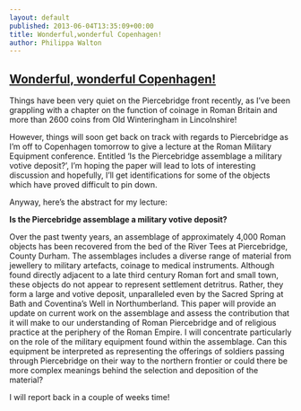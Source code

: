 ```yaml
---
layout: default
published: 2013-06-04T13:35:09+00:00
title: Wonderful,wonderful Copenhagen!
author: Philippa Walton
---
```

[Wonderful, wonderful Copenhagen!](http://finds.org.uk/blogs/blog/2013/06/04/wonderful-wonderful-copenhagen/ "Link to Wonderful, wonderful Copenhagen!")
--------------------------------------------------------------------------------------------------------------------------------------------------------

Things have been very quiet on the Piercebridge front recently, as I’ve been grappling with a chapter on the function of coinage in Roman Britain and more than 2600 coins from Old Winteringham in Lincolnshire!

However, things will soon get back on track with regards to Piercebridge as I’m off to Copenhagen tomorrow to give a lecture at the Roman Military Equipment conference. Entitled ‘Is the Piercebridge assemblage a military votive deposit?’, I’m hoping the paper will lead to lots of interesting discussion and hopefully, I’ll get identifications for some of the objects which have proved difficult to pin down.

Anyway, here’s the abstract for my lecture:

**Is the Piercebridge assemblage a military votive deposit?**

Over the past twenty years, an assemblage of approximately 4,000 Roman objects has been recovered from the bed of the River Tees at Piercebridge, County Durham. The assemblages includes a diverse range of material from jewellery to military artefacts, coinage to medical instruments. Although found directly adjacent to a late third century Roman fort and small town, these objects do not appear to represent settlement detritrus. Rather, they form a large and votive deposit, unparalleled even by the Sacred Spring at Bath and Coventina’s Well in Northumberland. This paper will provide an update on current work on the assemblage and assess the contribution that it will make to our understanding of Roman Piercebridge and of religious practice at the periphery of the Roman Empire. I will concentrate particularly on the role of the military equipment found within the assemblage. Can this equipment be interpreted as representing the offerings of soldiers passing through Piercebridge on their way to the northern frontier or could there be more complex meanings behind the selection and deposition of the material?

I will report back in a couple of weeks time!